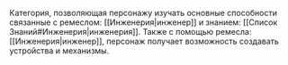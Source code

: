 Категория, позволяющая персонажу изучать основные способности связанные с ремеслом: [[Инженерия|инженер]] и знанием: [[Список Знаний#Инженерия|инженерия]]. Также с помощью ремесла: [[Инженерия|инженер]], персонаж получает возможность создавать устройства и механизмы. 
